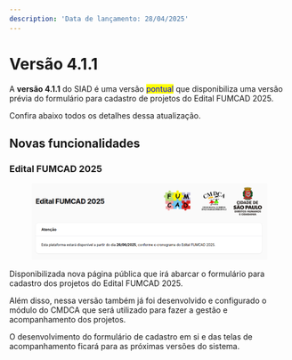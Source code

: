 ```yaml
---
description: 'Data de lançamento: 28/04/2025'
---
```


# Versão 4.1.1

A **versão 4.1.1** do SIAD é uma versão <mark style="color:blue;">pontual</mark> que disponibiliza uma versão prévia do formulário para cadastro de projetos do Edital FUMCAD 2025.

Confira abaixo todos os detalhes dessa atualização.

## Novas funcionalidades

### Edital FUMCAD 2025

<figure><img src="../../.gitbook/assets/image (180).png" alt=""><figcaption></figcaption></figure>

Disponibilizada nova página pública que irá abarcar o formulário para cadastro dos projetos do Edital FUMCAD 2025.

Além disso, nessa versão também já foi desenvolvido e configurado o módulo do CMDCA que será utilizado para fazer a gestão e acompanhamento dos projetos.

O desenvolvimento do formulário de cadastro em si e das telas de acompanhamento ficará para as próximas versões do sistema.
